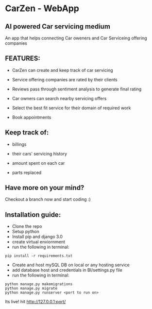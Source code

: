 # CarZen - WebApp

## AI powered Car servicing medium

An app that helps connecting Car oweners and Car Serviceing offering companies


## FEATURES:

 - CarZen can create and keep track of car servicing

 - Service offering companies are rated by their clients

 - Reviews pass through sentiment analysis to generate final rating



 - Car owners can search nearby servicing offers

 - Select the best fit service for their domain of required work

 - Book appointments



## Keep track of:

 - billings

 - their cars' servicing history

 - amount spent on each car

 - parts replaced



## Have more on your mind?

Checkout a branch now and start coding :)





## Installation guide:
- Clone the repo
- Setup python
- Install pip and django 3.0
- create virtual enviornment
- run the following in terminal:
```
pip install -r requirements.txt
```
- Create and host mySQL DB on local or any hosting service
- add database host and credentials in BI/settings.py file
- run the following in terminal:
```
python manage.py makemigrations
python manage.py migrate
python manage.py runserver <port to run on>
```
Its live! hit http://127.0.0.1:port/
